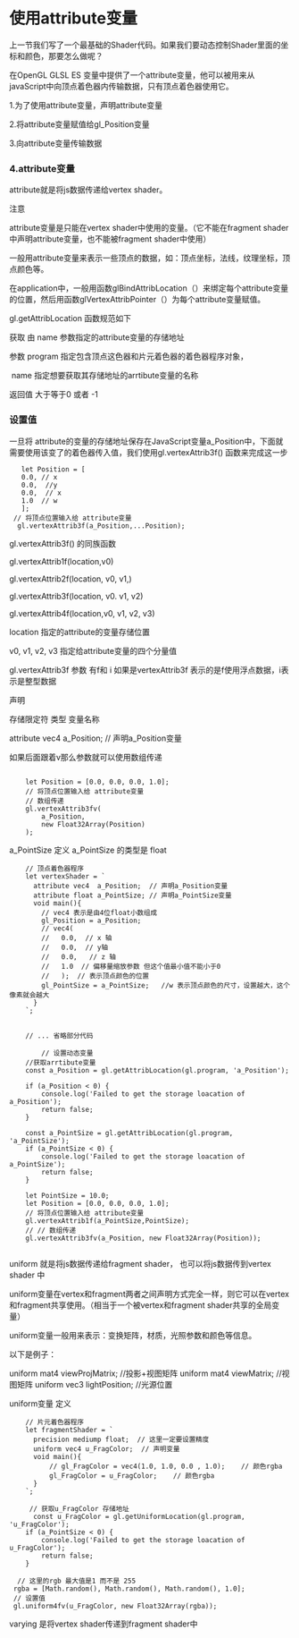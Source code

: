 # 使用attribute变量

上一节我们写了一个最基础的Shader代码。如果我们要动态控制Shader里面的坐标和颜色，那要怎么做呢？

在OpenGL GLSL ES 变量中提供了一个attribute变量，他可以被用来从javaScript中向顶点着色器内传输数据，只有顶点着色器使用它。

1.为了使用attribute变量，声明attribute变量

2.将attribute变量赋值给gl_Position变量

3.向attribute变量传输数据



### 4.attribute变量

attribute就是将js数据传递给vertex shader。

注意

attribute变量是只能在vertex shader中使用的变量。（它不能在fragment shader中声明attribute变量，也不能被fragment shader中使用）

一般用attribute变量来表示一些顶点的数据，如：顶点坐标，法线，纹理坐标，顶点颜色等。

在application中，一般用函数glBindAttribLocation（）来绑定每个attribute变量的位置，然后用函数glVertexAttribPointer（）为每个attribute变量赋值。

gl.getAttribLocation 函数规范如下

获取 由 name 参数指定的attribute变量的存储地址

参数   program   指定包含顶点这色器和片元着色器的着色器程序对象，

​           name        指定想要获取其存储地址的arrtibute变量的名称

返回值  大于等于0 或者 -1



### 设置值

  一旦将 attribute的变量的存储地址保存在JavaScript变量a_Position中，下面就需要使用该变了的着色器传入值，我们使用gl.vertexAttrib3f() 函数来完成这一步

```
   let Position = [
   0.0, // x
   0.0,  //y
   0.0,  // x
   1.0  // w
   ];
 // 将顶点位置输入给 attribute变量
  gl.vertexAttrib3f(a_Position,...Position);
```

gl.vertexAttrib3f() 的同族函数

gl.vertexAttrib1f(location,v0) 

gl.vertexAttrib2f(location, v0, v1,) 

gl.vertexAttrib3f(location, v0. v1, v2) 

gl.vertexAttrib4f(location,v0, v1, v2, v3) 

location 指定的attribute的变量存储位置 

v0, v1, v2, v3 指定给attribute变量的四个分量值

  gl.vertexAttrib3f  参数 有f和 i  如果是vertexAttrib3f 表示的是f使用浮点数据，i表示是整型数据

声明

存储限定符              类型             变量名称

  attribute                vec4           a_Position;  // 声明a_Position变量 



如果后面跟着v那么参数就可以使用数组传递

```

    let Position = [0.0, 0.0, 0.0, 1.0];
    // 将顶点位置输入给 attribute变量
    // 数组传递
    gl.vertexAttrib3fv(
        a_Position,
        new Float32Array(Position)
    );
```



a_PointSize 定义   a_PointSize  的类型是 float

```
    // 顶点着色器程序
    let vertexShader = `
      attribute vec4  a_Position;  // 声明a_Position变量
      attribute float a_PointSize; // 声明a_PointSize变量
      void main(){
        // vec4 表示是由4位float小数组成
        gl_Position = a_Position;
        // vec4(
        //   0.0,  // x 轴
        //   0.0,  // y轴
        //   0.0,   // z 轴
        //   1.0  // 偏移量缩放参数 但这个值最小值不能小于0
        //   );  // 表示顶点颜色的位置
        gl_PointSize = a_PointSize;   //w 表示顶点颜色的尺寸，设置越大，这个像素就会越大
      }
    `; 
    
    
    // ... 省略部分代码
    
        // 设置动态变量
    //获取arrtibute变量
    const a_Position = gl.getAttribLocation(gl.program, 'a_Position');

    if (a_Position < 0) {
        console.log('Failed to get the storage loacation of a_Position');
        return false;
    }

    const a_PointSize = gl.getAttribLocation(gl.program, 'a_PointSize');
    if (a_PointSize < 0) {
        console.log('Failed to get the storage loacation of a_PointSize');
        return false;
    }

    let PointSize = 10.0;
    let Position = [0.0, 0.0, 0.0, 1.0];
    // 将顶点位置输入给 attribute变量
    gl.vertexAttrib1f(a_PointSize,PointSize);
    // // 数组传递
    gl.vertexAttrib3fv(a_Position, new Float32Array(Position));
    
```







uniform 就是将js数据传递给fragment shader， 也可以将js数据传到vertex shader 中

uniform变量在vertex和fragment两者之间声明方式完全一样，则它可以在vertex和fragment共享使用。（相当于一个被vertex和fragment shader共享的全局变量）

uniform变量一般用来表示：变换矩阵，材质，光照参数和颜色等信息。

以下是例子：

uniform mat4 viewProjMatrix; //投影+视图矩阵
uniform mat4 viewMatrix; //视图矩阵
uniform vec3 lightPosition; //光源位置





uniform变量 定义

```
    // 片元着色器程序
    let fragmentShader = `
      precision mediump float;  // 这里一定要设置精度
      uniform vec4 u_FragColor;  // 声明变量
      void main(){
          // gl_FragColor = vec4(1.0, 1.0, 0.0 , 1.0);    // 颜色rgba
          gl_FragColor = u_FragColor;    // 颜色rgba
      }
    `;
    
     // 获取u_FragColor 存储地址
      const u_FragColor = gl.getUniformLocation(gl.program, 'u_FragColor');
    if (a_PointSize < 0) {
        console.log('Failed to get the storage loacation of u_FragColor');
        return false;
    }

  // 这里的rgb 最大值是1 而不是 255 
 rgba = [Math.random(), Math.random(), Math.random(), 1.0];
 // 设置值
 gl.uniform4fv(u_FragColor, new Float32Array(rgba));
```



varying 是将vertex shader传递到fragment shader中